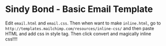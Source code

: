 # Sindy Bond - Basic Email Template

Edit `email.html` and `email.css`. Then when want to make `inline.html`, go to `http://templates.mailchimp.com/resources/inline-css/` and then paste HTML and add css in style tag. Then click convert and magically inline css!!!!
